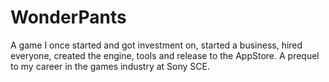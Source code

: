 WonderPants
===========

A game I once started and got investment on, started a business, hired everyone, created the engine, tools and release to the AppStore. A prequel to my career in the games industry at Sony SCE.
